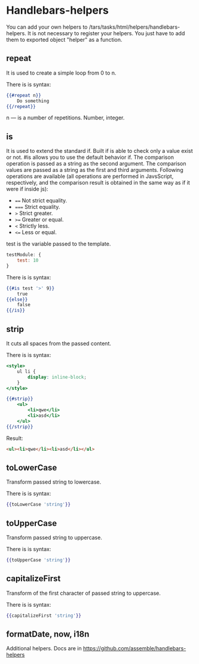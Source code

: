 # Handlebars-helpers

You can add your own helpers to /tars/tasks/html/helpers/handlebars-helpers. It is not necessary to register your helpers. You just have to add them to exported object "helper" as a function. 

## repeat

It is used to create a simple loop from 0 to n.

There is is syntax:

```handlebars
{{#repeat n}}
    Do something
{{/repeat}}
```

n — is a number of repetitions. Number, integer.


## is

It is used to extend the standard if. Built if is able to check only a value exist or not. #is allows you to use the default behavior if. The comparison operation is passed as a string as the second argument. The comparison values are passed as a string as the first and third arguments. Following operations are available (all operations are performed in JavsScript, respectively, and the comparison result is obtained in the same way as if it were if inside js):

* `==` Not strict equality.
* `===` Strict equality.
* `>` Strict greater.
* `>=` Greater or equal.
* `<` Strictly less.
* `<=` Less or equal.

test is the variable passed to the template.

```js
testModule: {
    test: 10
}
```

There is is syntax:

```handlebars
{{#is test '>' 9}}
    true
{{else}}
    false
{{/is}}
```


## strip

It cuts all spaces from the passed content.

There is is syntax:

```handlebars
<style>
    ul li {
        display: inline-block;
    }
</style>

{{#strip}}
    <ul>
        <li>qwe</li>
        <li>asd</li>
    </ul>
{{/strip}}
```

Result:

```html
<ul><li>qwe</li><li>asd</li></ul>
```


## toLowerCase

Transform passed string to lowercase.

There is is syntax:

```handlebars
{{toLowerCase 'string'}}
```


## toUpperCase

Transform passed string to uppercase.

There is is syntax:

```handlebars
{{toUpperCase 'string'}}
```


## capitalizeFirst

Transform of the first character of passed string to uppercase.

There is is syntax:

```handlebars
{{capitalizeFirst 'string'}}
```

## formatDate, now, i18n

Additional helpers. Docs are in https://github.com/assemble/handlebars-helpers

